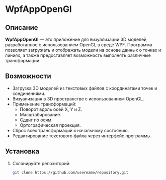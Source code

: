 # WpfAppOpenGl


## Описание
**WpfAppOpenGl** — это приложение для визуализации 3D моделей, разработанное с использованием OpenGL в среде WPF. Программа позволяет загружать и отображать модели на основе данных о точках и линиях, а также предоставляет возможность выполнять различные трансформации.

## Возможности
- Загрузка 3D моделей из текстовых файлов с координатами точек и соединениями.
- Визуализация в 3D пространстве с использованием OpenGL.
- Применение трансформаций:
  - Поворот вдоль осей X, Y и Z.
  - Масштабирование.
  - Сдвиг по осям.
  - Ортографическая проекция.
- Сброс всех трансформаций к начальному состоянию.
- Редактирование текстового файла через интерфейс программы.

## Установка
1. Склонируйте репозиторий:
   ```bash
   git clone https://github.com/username/repository.git
